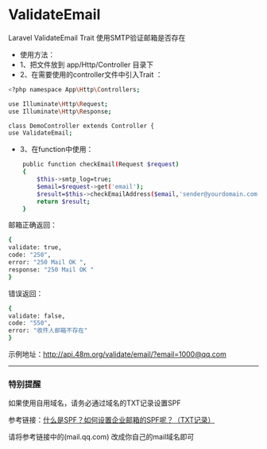 # ValidateEmail
Laravel   ValidateEmail Trait 使用SMTP验证邮箱是否存在
- 使用方法：
- 1、把文件放到 app/Http/Controller 目录下
- 2、在需要使用的controller文件中引入Trait ：
```sh
<?php namespace App\Http\Controllers;

use Illuminate\Http\Request;
use Illuminate\Http\Response;

class DemoController extends Controller {
use ValidateEmail;
```
- 3、在function中使用：
```sh
	public function checkEmail(Request $request)
	{
		$this->smtp_log=true;
		$email=$request->get('email');
		$result=$this->checkEmailAddress($email,'sender@yourdomain.com');
		return $result;
	}
```
邮箱正确返回：
```sh
{
validate: true,
code: "250",
error: "250 Mail OK ",
response: "250 Mail OK "
}
```
错误返回：
```sh
{
validate: false,
code: "550",
error: "收件人邮箱不存在"
}
```
示例地址：http://api.48m.org/validate/email/?email=1000@qq.com

----
### 特别提醒
如果使用自用域名，请务必通过域名的TXT记录设置SPF

参考链接：[什么是SPF？如何设置企业邮箱的SPF呢？（TXT记录）](http://service.exmail.qq.com/cgi-bin/help?subtype=1&id=20012&no=1000580)

 请将参考链接中的(mail.qq.com) 改成你自己的mail域名即可 
